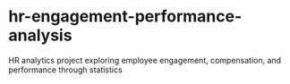 # hr-engagement-performance-analysis
HR analytics project exploring employee engagement, compensation, and performance through statistics
